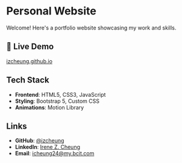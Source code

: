 # Personal Website

Welcome! Here's a portfolio website showcasing my work and skills.

## 🚀 Live Demo

[izcheung.github.io](https://izcheung.github.io)

## Tech Stack

- **Frontend**: HTML5, CSS3, JavaScript
- **Styling**: Bootstrap 5, Custom CSS
- **Animations**: Motion Library

## Links

- **GitHub**: [@izcheung](https://github.com/izcheung)
- **LinkedIn**: [Irene Z. Cheung](https://www.linkedin.com/in/izcheung/)
- **Email**: icheung24@my.bcit.com
